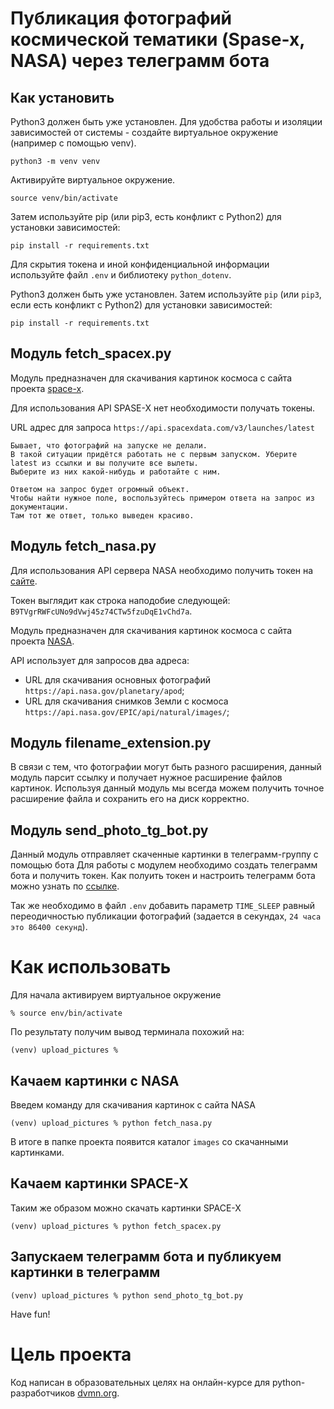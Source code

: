 # Публикация фотографий космической тематики (Spase-x, NASA) через телеграмм бота

## Как установить

Python3 должен быть уже установлен.
Для удобства работы и изоляции зависимостей от системы - создайте виртуальное окружение (например с помощью venv).
````
python3 -m venv venv
````
Активируйте виртуальное окружение.
````
source venv/bin/activate
````

Затем используйте pip (или pip3, есть конфликт с Python2) для установки зависимостей:
```
pip install -r requirements.txt
```
Для скрытия токена и иной конфиденциальной информации используйте файл `.env` и библиотеку `python_dotenv`.

Python3 должен быть уже установлен. 
Затем используйте `pip` (или `pip3`, если есть конфликт с Python2) для установки зависимостей:
```
pip install -r requirements.txt
```
## Модуль fetch_spacex.py

Модуль предназначен для скачивания картинок космоса с сайта проекта [space-x](https://documenter.getpostman.com/view/2025350/RWaEzAiG#bc65ba60-decf-4289-bb04-4ca9df01b9c1).

Для использования API SPASE-X нет необходимости получать токены.

URL адрес для запроса `https://api.spacexdata.com/v3/launches/latest`
```
Бывает, что фотографий на запуске не делали. 
В такой ситуации придётся работать не с первым запуском. Уберите latest из ссылки и вы получите все вылеты. 
Выберите из них какой-нибудь и работайте с ним.

Ответом на запрос будет огромный объект. 
Чтобы найти нужное поле, воспользуйтесь примером ответа на запрос из документации. 
Там тот же ответ, только выведен красиво.
```

## Модуль fetch_nasa.py

Для использования API сервера NASA необходимо получить токен на [сайте](https://api.nasa.gov).

Токен выглядит как строка наподобие следующей: `B9TVgrRWFcUNo9dVwj45z74CTw5fzuDqE1vChd7a`.

Модуль предназначен для скачивания картинок космоса с сайта проекта [NASA](https://api.nasa.gov).

API использует для запросов два адреса:
- URL для скачивания основных фотографий `https://api.nasa.gov/planetary/apod`;
- URL для скачивания снимков Земли с космоса `https://api.nasa.gov/EPIC/api/natural/images/`;

## Модуль filename_extension.py

В связи с тем, что фотографии могут быть разного расширения, данный модуль парсит ссылку и получает нужное
расширение файлов картинок. Используя данный модуль мы всегда можем получить точное расширение файла и сохранить его 
на диск корректно.

## Модуль send_photo_tg_bot.py

Данный модуль отправляет скаченные картинки в телеграмм-группу с помощью бота
Для работы с модулем необходимо создать телеграмм бота и получить токен. Как полуить токен и настроить телеграмм бота
можно узнать по [ссылке](https://smmplanner.com/blog/otlozhennyj-posting-v-telegram/).

Так же необходимо в файл `.env` добавить  параметр `TIME_SLEEP` равный переодичностью публикации фотографий (задается в секундах, `24 часа это 86400 секунд`).

# Как использовать

Для начала активируем виртуальное окружение
```
% source env/bin/activate   
```
По результату получим вывод терминала похожий на:
```
(venv) upload_pictures %
```
## Качаем картинки с NASA

Введем команду для скачивания картинок c сайта NASA
```
(venv) upload_pictures % python fetch_nasa.py
```
В итоге в папке проекта появится каталог `images` со скачанными картинками.

## Качаем картинки SPACE-X

Таким же образом можно скачать картинки SPACE-X
```
(venv) upload_pictures % python fetch_spacex.py
```

## Запускаем телеграмм бота и публикуем картинки в телеграмм

```
(venv) upload_pictures % python send_photo_tg_bot.py
```

Have fun!

# Цель проекта

Код написан в образовательных целях на онлайн-курсе для python-разработчиков [dvmn.org](https://dvmn.org/).
